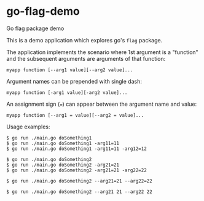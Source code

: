 # go-flag-demo
Go flag package demo

This is a demo application which explores go's `flag` package.

The application implements the scenario where 1st argument is a "function" and the subsequent arguments are arguments of that function:
```
myapp function [--arg1 value][--arg2 value]...
```

Argument names can be prepended with single dash:
```
myapp function [-arg1 value][-arg2 value]...
```

An assignment sign (`=`) can appear between the argument name and value:
```
myapp function [--arg1 = value][--arg2 = value]...
```

Usage examples:

```
$ go run ./main.go doSomething1
$ go run ./main.go doSomething1 -arg11=11
$ go run ./main.go doSomething1 -arg11=11 -arg12=12

$ go run ./main.go doSomething2
$ go run ./main.go doSomething2 -arg21=21
$ go run ./main.go doSomething2 -arg21=21 -arg22=22

$ go run ./main.go doSomething2 --arg21=21 --arg22=22

$ go run ./main.go doSomething2 --arg21 21 --arg22 22
```
